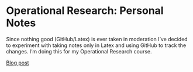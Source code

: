 Operational Research: Personal Notes
====================================

Since nothing good (GitHub/Latex) is ever taken in moderation I’ve decided to
experiment with taking notes only in Latex and using GitHub to track the
changes. I’m doing this for my Operational Research course.

[Blog post][1]

[1]: http://blog.paul.nechifor.net/post/63857085417/course-notes-in-latex
